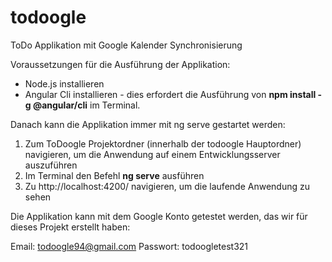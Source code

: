 # todoogle
ToDo Applikation mit Google Kalender Synchronisierung

Voraussetzungen für die Ausführung der Applikation:
- Node.js installieren
- Angular Cli installieren - dies erfordert die Ausführung von **npm install -g @angular/cli** im Terminal.

Danach kann die Applikation immer mit ng serve gestartet werden:
1. Zum ToDoogle Projektordner (innerhalb der todoogle Hauptordner) navigieren, um die Anwendung auf einem Entwicklungsserver auszuführen
2. Im Terminal den Befehl **ng serve** ausführen
3. Zu http://localhost:4200/ navigieren, um die laufende Anwendung zu sehen

Die Applikation kann mit dem Google Konto getestet werden, das wir für dieses Projekt erstellt haben:

Email: todoogle94@gmail.com
Passwort: todoogletest321
